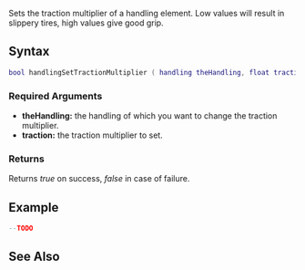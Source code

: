 Sets the traction multiplier of a handling element. Low values will result in slippery tires, high values give good grip.

Syntax
------

``` lua
bool handlingSetTractionMultiplier ( handling theHandling, float traction )
```

### Required Arguments

-   **theHandling:** the handling of which you want to change the traction multiplier.
-   **traction:** the traction multiplier to set.

### Returns

Returns *true* on success, *false* in case of failure.

Example
-------

``` lua
--TODO
```

See Also
--------

